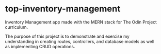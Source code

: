 # top-inventory-management
Inventory Management app made with the MERN stack for The Odin Project curriculum. 

The purpose of this project is to demonstrate and exercise my understanding in creating routes, controllers, and database models as well as implementing CRUD operations. 

